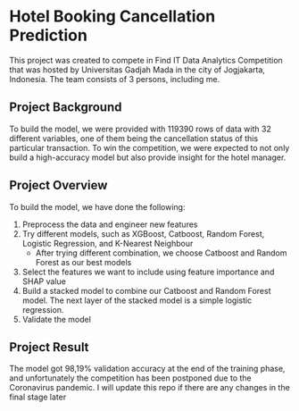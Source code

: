 # Hotel Booking Cancellation Prediction

This project was created to compete in Find IT Data Analytics Competition that was hosted by Universitas Gadjah Mada in the city of Jogjakarta, Indonesia. The team consists of 3 persons, including me.

## Project Background

To build the model, we were provided with 119390 rows of data with 32 different variables, one of them being the cancellation status of this particular transaction. To win the competition, we were expected to not only build a high-accuracy model but also provide insight for the hotel manager.

## Project Overview

To build the model, we have done the following:
1. Preprocess the data and engineer new features
2. Try different models, such as XGBoost, Catboost, Random Forest, Logistic Regression, and K-Nearest Neighbour
    - After trying different combination, we choose Catboost and Random Forest as our best models
3. Select the features we want to include using feature importance and SHAP value
4. Build a stacked model to combine our Catboost and Random Forest model. The next layer of the stacked model is a simple logistic regression.
5. Validate the model

## Project Result

The model got 98,19% validation accuracy at the end of the training phase, and unfortunately the competition has been postponed due to the Coronavirus pandemic. I will update this repo if there are any changes in the final stage later
